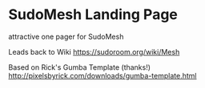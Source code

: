 # SudoMesh Landing Page

attractive one pager for SudoMesh

Leads back to Wiki
https://sudoroom.org/wiki/Mesh

Based on Rick's Gumba Template (thanks!)
http://pixelsbyrick.com/downloads/gumba-template.html
